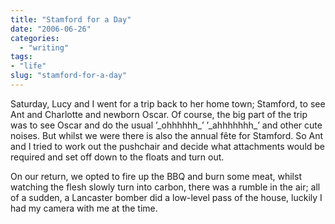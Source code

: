 ```yaml
---
title: "Stamford for a Day"
date: "2006-06-26"
categories:
  - "writing"
tags:
- "life"
slug: "stamford-for-a-day"
---
```


 <!-- [![Oscar][image-1]][1] -->
Saturday, Lucy and I went for a trip back to her home town; Stamford, to see Ant and Charlotte and newborn Oscar. Of course, the big part of the trip was to see Oscar and do the usual ’\_ohhhhhh\_’ ’\_ahhhhhhh\_’ and other cute noises. But whilst we were there is also the annual fête for Stamford. So Ant and I tried to work out the pushchair and decide what attachments would be required and set off down to the floats and turn out.
 <!-- [![Lancaster][image-2]][2] -->
On our return, we opted to fire up the BBQ and burn some meat, whilst watching the flesh slowly turn into carbon, there was a rumble in the air; all of a sudden, a Lancaster bomber did a low-level pass of the house, luckily I had my camera with me at the time.
